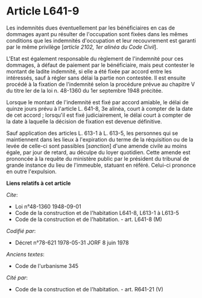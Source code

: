 # Article L641-9

Les indemnités dues éventuellement par les bénéficiaires en cas de dommages ayant pu résulter de l'occupation sont fixées
dans les mêmes conditions que les indemnités d'occupation et leur recouvrement est garanti par le même privilège [*article
2102, 1er alinéa du Code Civil*].

L'Etat est également responsable du règlement de l'indemnité pour ces dommages, à défaut de paiement par le bénéficiaire,
mais peut contester le montant de ladite indemnité, si elle a été fixée par accord entre les intéressés, sauf à régler sans
délai la partie non contestée. Il est ensuite procédé à la fixation de l'indemnité selon la procédure prévue au chapitre V du
titre Ier de la loi n. 48-1360 du 1er septembre 1948 précitée.

Lorsque le montant de l'indemnité est fixé par accord amiable, le délai de quinze jours prévu à l'article L. 641-8, 3e
alinéa, court à compter de la date de cet accord ; lorsqu'il est fixé judiciairement, le délai court à compter de la date à
laquelle la décision de fixation est devenue définitive.

Sauf application des articles L. 613-1 à L. 613-5, les personnes qui se maintiennent dans les lieux à l'expiration du terme
de la réquisition ou de la levée de celle-ci sont passibles [*sanction*] d'une amende civile au moins égale, par jour de
retard, au déculpe du loyer quotidien. Cette amende est prononcée à la requête du ministère public par le président du
tribunal de grande instance du lieu de l'immeuble, statuant en référé. Celui-ci prononce en outre l'expulsion.

**Liens relatifs à cet article**

_Cite_:

  - Loi n°48-1360 1948-09-01
  - Code de la construction et de l'habitation L641-8, L613-1 à L613-5
  - Code de la construction et de l'habitation. - art. L641-8 (M)

_Codifié par_:

  - Décret n°78-621 1978-05-31 JORF 8 juin 1978

_Anciens textes_:

  - Code de l'urbanisme 345

_Cité par_:

  - Code de la construction et de l'habitation. - art. R641-21 (V)
